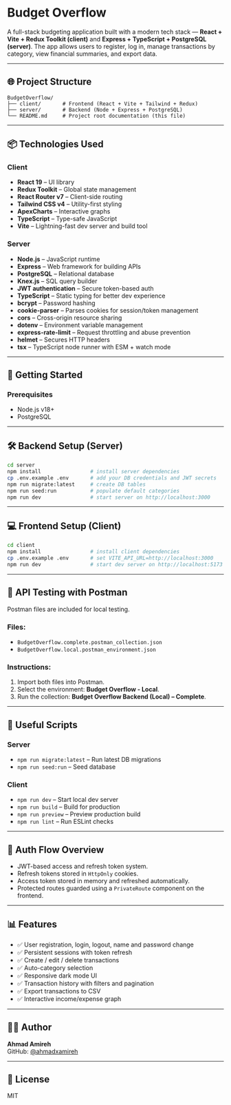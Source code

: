 # Budget Overflow

A full-stack budgeting application built with a modern tech stack — **React + Vite + Redux Toolkit (client)** and **Express + TypeScript + PostgreSQL (server)**. The app allows users to register, log in, manage transactions by category, view financial summaries, and export data.

---

## 🌐 Project Structure

```
BudgetOverflow/
├── client/       # Frontend (React + Vite + Tailwind + Redux)
├── server/       # Backend (Node + Express + PostgreSQL)
└── README.md     # Project root documentation (this file)
```

---

## 📦 Technologies Used

### Client
- **React 19** – UI library
- **Redux Toolkit** – Global state management
- **React Router v7** – Client-side routing
- **Tailwind CSS v4** – Utility-first styling
- **ApexCharts** – Interactive graphs
- **TypeScript** – Type-safe JavaScript
- **Vite** – Lightning-fast dev server and build tool

### Server
- **Node.js** – JavaScript runtime
- **Express** – Web framework for building APIs
- **PostgreSQL** – Relational database
- **Knex.js** – SQL query builder
- **JWT authentication** – Secure token-based auth
- **TypeScript** – Static typing for better dev experience
- **bcrypt** – Password hashing
- **cookie-parser** – Parses cookies for session/token management
- **cors** – Cross-origin resource sharing
- **dotenv** – Environment variable management
- **express-rate-limit** – Request throttling and abuse prevention
- **helmet** – Secures HTTP headers
- **tsx** – TypeScript node runner with ESM + watch mode

---

## 🚀 Getting Started

### Prerequisites

- Node.js v18+
- PostgreSQL

---

## 🛠️ Backend Setup (Server)

```bash
cd server
npm install                # install server dependencies
cp .env.example .env       # add your DB credentials and JWT secrets
npm run migrate:latest     # create DB tables
npm run seed:run           # populate default categories
npm run dev                # start server on http://localhost:3000
```

---

## 💻 Frontend Setup (Client)

```bash
cd client
npm install                # install client dependencies
cp .env.example .env       # set VITE_API_URL=http://localhost:3000
npm run dev                # start dev server on http://localhost:5173
```

---

## 🧪 API Testing with Postman

Postman files are included for local testing.

### Files:
- `BudgetOverflow.complete.postman_collection.json`
- `BudgetOverflow.local.postman_environment.json`

### Instructions:
1. Import both files into Postman.
2. Select the environment: **Budget Overflow - Local**.
3. Run the collection: **Budget Overflow Backend (Local) – Complete**.

---

## 📁 Useful Scripts

### Server
- `npm run migrate:latest` – Run latest DB migrations
- `npm run seed:run` – Seed database

### Client
- `npm run dev` – Start local dev server
- `npm run build` – Build for production
- `npm run preview` – Preview production build
- `npm run lint` – Run ESLint checks

---

## 🔐 Auth Flow Overview

- JWT-based access and refresh token system.
- Refresh tokens stored in `HttpOnly` cookies.
- Access token stored in memory and refreshed automatically.
- Protected routes guarded using a `PrivateRoute` component on the frontend.

---

## 📊 Features

- ✅ User registration, login, logout, name and password change
- ✅ Persistent sessions with token refresh
- ✅ Create / edit / delete transactions
- ✅ Auto-category selection
- ✅ Responsive dark mode UI
- ✅ Transaction history with filters and pagination
- ✅ Export transactions to CSV
- ✅ Interactive income/expense graph

---

## 🧑‍💻 Author

**Ahmad Amireh**  
GitHub: [@ahmadxamireh](https://github.com/ahmadxamireh)

---

## 📜 License

MIT
